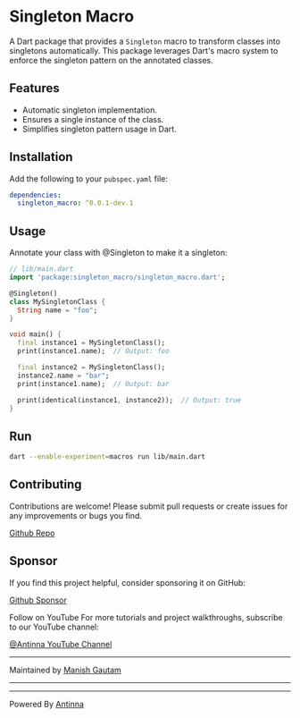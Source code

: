 # Singleton Macro

A Dart package that provides a `Singleton` macro to transform classes into singletons automatically. This package leverages Dart's macro system to enforce the singleton pattern on the annotated classes.

## Features

- Automatic singleton implementation.
- Ensures a single instance of the class.
- Simplifies singleton pattern usage in Dart.

## Installation

Add the following to your `pubspec.yaml` file:

```yaml
dependencies:
  singleton_macro: ^0.0.1-dev.1
```

## Usage
Annotate your class with @Singleton to make it a singleton:
```dart
// lib/main.dart
import 'package:singleton_macro/singleton_macro.dart';

@Singleton()
class MySingletonClass {
  String name = "foo";
}

void main() {
  final instance1 = MySingletonClass();
  print(instance1.name);  // Output: foo

  final instance2 = MySingletonClass();
  instance2.name = "bar";
  print(instance1.name);  // Output: bar

  print(identical(instance1, instance2));  // Output: true
}


```
## Run
```bash
dart --enable-experiment=macros run lib/main.dart
```



## Contributing
Contributions are welcome! Please submit pull requests or create issues for any improvements or bugs you find.

[Github Repo](https://github.com/antinna/singleton_macro)

## Sponsor
If you find this project helpful, consider sponsoring it on GitHub:

[Github Sponsor](https://github.com/sponsors/Manishmg3994)


Follow on YouTube
For more tutorials and project walkthroughs, subscribe to our YouTube channel:

[@Antinna YouTube Channel](https://m.youtube.com/antinna)

---
Maintained by [Manish Gautam](https://github.com/Manishmg3994)

---

---
Powered By [Antinna](https://github.com/antinna)

